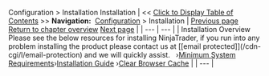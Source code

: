 ﻿
Configuration \> Installation
Installation
| \<\< [Click to Display Table of Contents](installation.md) \>\> **Navigation:**     [Configuration](configuration-1.md) \> Installation | [Previous page](configuration-1.md) [Return to chapter overview](configuration-1.md) [Next page](minimum_system_requirements-1.md) |
| --- | --- |
| Installation Overview  Please see the below resources for installing NinjaTrader, if you run into any problem installing the product please contact us at [\[email protected]](/cdn-cgi/l/email-protection) and we will quickly assist.   ›[Minimum System Requirements](minimum_system_requirements-1.md)›[Installation Guide](installation_guide-1.md) ›[Clear Browser Cache](clear_browser_cache-1.md) |
| --- |

